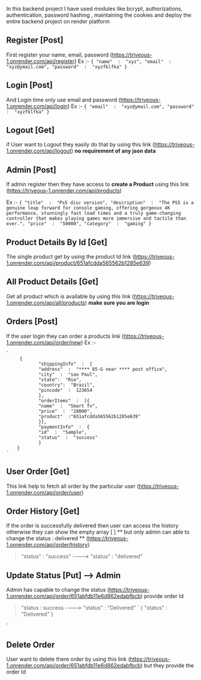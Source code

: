 In this backend project I have used modules like bcrypt, authorizations, authentication, password hashing , maintaining the cookies and deploy the entire backend project on render platform


## Register [Post]
First register your name, email, password (https://triveous-1.onrender.com/api/register)
Ex :- 
`
	{
		"name"  :  "xyz",
		"email"  :  "xyz@ymail.com",
		"password"  :  "xyzfklfka"
	}
`


## Login [Post]
And Login time only use email and password (https://triveous-1.onrender.com/api/login)
Ex :-
`
	{
	"email"  :  "xyz@ymail.com",
	"password"  :  "xyzfklfka"
}
`

## Logout [Get]
if User want to Logout they easily do that by using this link (https://triveous-1.onrender.com/api/logout)   **no requirement of any json data**

## Admin [Post]
If admin register then they have access to **create a Product** using this link
(https://triveous-1.onrender.com/api/products)

Ex :-
		`
		{
				"title"  :  "Ps5 disc version",
				"description"  :  "The PS5 is a genuine leap forward for console gaming, offering gorgeous 4K performance, stunningly fast load times and a truly game-changing controller that makes playing games more immersive and tactile than ever.",
				"price"  :  "50000",
				"category"  :  "gaming"
		}
		`





## Product Details By Id [Get]
The single product get by using the product Id
link (https://triveous-1.onrender.com/api/product/651afcdda565562b1285e639)



## All Product Details [Get]
Get all product which is available by using this link (https://triveous-1.onrender.com/api/all/products) **make sure you are login**


## Orders [Post]
If the user login  they can order a products link (https://triveous-1.onrender.com/api/order/new)
Ex :-

    `
	     {
				"shippingInfo"  :  {
				"address"  :  "**** 85-G near **** post office",
				"city"  :  "sao Paul",
				"state":  "Rio",
				"country":  "Brazil",
				"pincode"  :  123654
				},
				"orderItems"  :  [{
				"name"  :  "Smart Tv",
				"price"  :  "28000",
				"product"  :"651afcdda565562b1285e639"
				}],
				"paymentInfo"  :  {
				"id"  :  "Sample",
				"status"  :  "success"
				}
		}
    `



## User Order [Get]
This link help to fetch all order by the particular user  (https://triveous-1.onrender.com/api/order/user)

## Order History [Get]
If the order is successfully delivered then user can access the history otherwise they can show the empty array [  ]  ** but only admin can able to change the status : delivered **
(https://triveous-1.onrender.com/api/order/history)

> "status"  :  "success"  		---->  		"status"  :  "delivered" 

## Update Status [Put]  --> Admin 
Admin has capable to change the status    (https://triveous-1.onrender.com/api/order/651abfdb11e6d862edabfbcb)  provide order Id
>"status  : success		---->		"status"	: "Delivered"
`
		{
			"status"  :  "Delivered"
		}
   
`
## Delete Order 
User want to delete there order by using this link (https://triveous-1.onrender.com/api/order/651abfdb11e6d862edabfbcb)
but they provide the order Id
